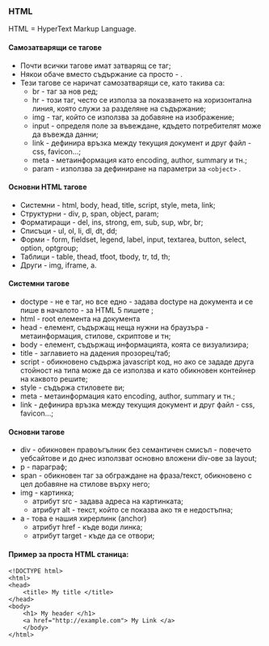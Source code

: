 ### HTML
HTML = HyperText Markup Language.

#### Самозатварящи се тагове
- Почти всички тагове имат затварящ се таг;
- Някои обаче вместо <tag> съдържание </tag> са просто - <tag />.
- Тези тагове се наричат самозатварящи се, като такива са: 
    - br - таг за нов ред;
    - hr - този таг, често се използа за показването на хоризонтална линия, която служи за разделяне на съдържание;
    - img - таг, който се използва за добавяне на изображение;
    - input - определя поле за въвеждане, кдъдето потребителят може да въвежда данни;
    - link - дефинира връзка между текущия документ и друг файл - css, favicon...;
    - meta - метаинформация като encoding, author, summary и тн.;
    - param - използва за дефиниране на параметри за ```<object>``` .

    
#### Основни HTML тагове
- Системни - html, body, head, title, script, style, meta, link;
- Структурни - div, p, span, object, param;
- Форматиращи - del, ins, strong, em, sub, sup, wbr, br;
- Списъци - ul, ol, li, dl, dt, dd;
- Форми - form, fieldset, legend, label, input, textarea, button, select, option, optgroup;
- Таблици - table, thead, tfoot, tbody, tr, td, th;
- Други - img, iframe, a.

#### Системни тагове
- doctype - не е таг, но все едно - задава doctype на документа и се пише в началото - за HTML 5 пишете <!DOCTYPE html>;
- html - root елемента на документа
- head - елемент, съдържащ неща нужни на браузъра - метаинформация, стилове, скриптове и тн;
- body - елемент, съдържащ информацията, коята се визуализира;
- title - заглавието на дадения прозорец/таб;
- script - обикновено съдържа javascript код, но ако се зададе друга стойност на типа може да се използва и като обикновен контейнер на каквото решите;
- style - съдържа стиловете ви;
- meta - метаинформация като encoding, author, summary и тн.;
- link - дефинира връзка между текущия документ и друг файл - css, favicon...;

#### Основни тагове
- div - обикновен правоъгълник без семантичен смисъл - повечето уебсайтове и до днес използват
основно вложени div-ове за layout;
- p - параграф;
- span - обикновен таг за обграждане на фраза/текст, обикновено с цел добавяне на стилове върху него;
- img - картинка;
    - атрибут src - задава адреса на картинката;
    - атрибут alt - текст, който се показва ако тя е недостъпна;
- a - това е нашия хирерлинк (anchor)
    - атрибут href - къде води линка;
    - атрибут target - къде да се отвори;

#### Пример за проста HTML станица:
```
<!DOCTYPE html>
<html>
<head>
    <title> My title </title>
</head>
<body>
    <h1> My header </h1>
    <a href="http://example.com"> My Link </a>
    </body>
</html>
```
